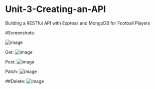 # Unit-3-Creating-an-API
 Building a RESTful API with Express and MongoDB for Football Players

 #Screenshots:

 ![image](https://github.com/user-attachments/assets/c9e34eac-761c-4284-9cab-70e86ff3932f)

 
Get:
 ![image](https://github.com/user-attachments/assets/eacc32f3-68e7-4c58-b0b8-e915690911d8)


Post:
 ![image](https://github.com/user-attachments/assets/e61548ed-9766-41de-9748-851f839bf996)


Patch:
 ![image](https://github.com/user-attachments/assets/c9057686-2579-4e0b-911f-f5ecd8241dfc)

##Delete:
 ![image](https://github.com/user-attachments/assets/d41b5b10-ba19-4cac-bcba-c16d5523d75e)





